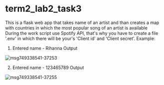 # term2_lab2_task3
This is a flask web app that takes name of an artist and than creates a map with countries in which the most popular song of an artist is available
During the work script use Spotify API, that's why you have to create a file '.env' in which there will be your's 'Client id' and 'Client secret'. 
Example:
1) Entered name - Rihanna
  Output
  
![msg749338541-37253](https://user-images.githubusercontent.com/116552018/221977855-8b84850f-a331-4d65-b07f-5b8eb1472d59.jpg)

2) Entered name - 123465789
  Output
  
![msg749338541-37255](https://user-images.githubusercontent.com/116552018/221978038-7fefed70-3c75-4aed-9d27-dc36ce924258.jpg)
  

